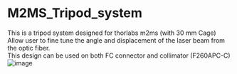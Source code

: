 # M2MS_Tripod_system
This is a tripod system designed for thorlabs m2ms (with 30 mm Cage)  
Allow user to fine tune the angle and displacement of the laser beam from the optic fiber.  
This design can be used on both FC connector and collimator (F260APC-C)
![image](https://user-images.githubusercontent.com/88601999/128822876-c20ad5c0-e51d-4327-8af0-07f149b22308.png)
